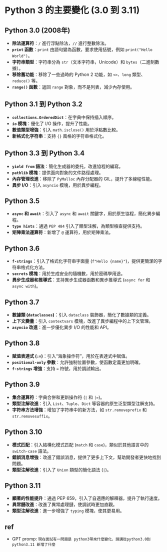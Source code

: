 # Python 3 的主要變化 (3.0 到 3.11)

## Python 3.0 (2008年)
- **除法運算符**：`/` 進行浮點除法，`//` 進行整數除法。
- **`print` 函數**：`print` 由語句變為函數，要求使用括號，例如 `print("Hello World")`。
- **字符串類型**：字符串分為 `str`（文本字符串，Unicode）和 `bytes`（二進制數據）。
- **移除舊功能**：移除了一些過時的 Python 2 功能，如 `<>`、`long` 類型、`reduce()` 等。
- **`range()` 函數**：返回 `range` 對象，而不是列表，減少內存使用。

## Python 3.1 到 Python 3.2
- **`collections.OrderedDict`**：在字典中保持插入順序。
- **`io` 模塊**：優化了 I/O 操作，提升了性能。
- **數值類型增強**：引入 `math.isclose()` 用於浮點數比較。
- **新格式化字符串**：支持 `{}` 風格的字符串格式化。

## Python 3.3 到 Python 3.4
- **`yield from` 語法**：簡化生成器的委托，改進協程的編寫。
- **`pathlib` 模塊**：提供面向對象的文件路徑處理。
- **內存管理改進**：移除了 `PyMalloc` 內存分配器的 GIL，提升了多線程性能。
- **異步 I/O**：引入 `asyncio` 模塊，用於異步編程。

## Python 3.5
- **`async` 和 `await`**：引入了 `async` 和 `await` 關鍵字，用於原生協程，簡化異步編程。
- **`type hints`**：通過 `PEP 484` 引入了類型注解，為類型檢查提供支持。
- **矩陣乘法運算符**：新增了 `@` 運算符，用於矩陣乘法。

## Python 3.6
- **`f-strings`**：引入了格式化字符串字面量 (`f"Hello {name}"`)，提供更簡潔的字符串格式化方法。
- **`secrets` 模塊**：用於生成安全的隨機數，用於密碼學用途。
- **異步生成器和推導式**：支持異步生成器函數和異步推導式 (`async for` 和 `async with`)。

## Python 3.7
- **數據類 (`dataclasses`)**：引入 `dataclass` 裝飾器，簡化了數據類的定義。
- **上下文變量**：引入 `contextvars` 模塊，改進了異步編程中的上下文管理。
- **`asyncio` 改進**：進一步優化異步 I/O 的性能和 API。

## Python 3.8
- **賦值表達式 (`:=`)**：引入“海象操作符”，用於在表達式中賦值。
- **`positional-only` 參數**：允許強制位置參數，使函數定義更加明確。
- **`f-strings` 增強**：支持 `=` 符號，用於調試輸出。

## Python 3.9
- **集合運算符**：字典合併和更新操作符 (`|` 和 `|=`)。
- **類型注解改進**：引入 `List`、`Tuple`、`Dict` 等容器的原生泛型類型注解支持。
- **字符串方法增強**：增加了字符串中的新方法，如 `str.removeprefix` 和 `str.removesuffix`。

## Python 3.10
- **模式匹配**：引入結構化模式匹配 (`match` 和 `case`)，類似於其他語言中的 `switch-case` 語法。
- **錯誤消息增強**：改進了錯誤消息，提供了更多上下文，幫助開發者更快地找到問題。
- **類型注解改進**：引入了 `Union` 類型的簡化語法 (`|`)。

## Python 3.11
- **顯著的性能提升**：通過 PEP 659，引入了自適應的解釋器，提升了執行速度。
- **異常鏈改進**：改進了異常處理鏈，使調試時更加直觀。
- **類型注解改進**：進一步增強了 `typing` 模塊，使其更易用。

## ref
* GPT promp: `現在面試有一問題是 python3帶來什麼變化，請講從python3.0到python3.11 新增了什麼`
